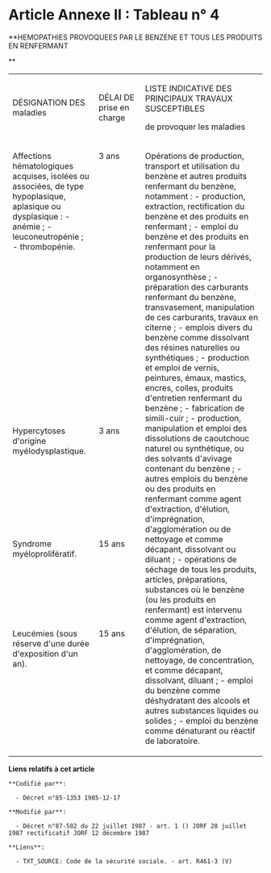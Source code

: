# Article Annexe II : Tableau n° 4

**HEMOPATHIES PROVOQUEES PAR LE BENZENE ET TOUS LES PRODUITS EN RENFERMANT

**

<table>
  <tbody>
    <tr>
      <td>

DÉSIGNATION DES maladies

</td>
      <td width="76">

DÉLAI DE prise en charge

</td>
      <td>

LISTE INDICATIVE DES PRINCIPAUX TRAVAUX SUSCEPTIBLES 

de provoquer les maladies

</td>
    </tr>
    <tr>
      <td valign="top">

Affections hématologiques acquises, isolées ou associées, de type hypoplasique, aplasique ou dysplasique : - anémie ; -
leuconeutropénie ; - thrombopénie.

</td>
      <td valign="top" width="76">

3 ans

</td>
      <td rowspan="4" valign="top">

Opérations de production, transport et utilisation du benzène et autres produits renfermant du benzène, notamment : -
production, extraction, rectification du benzène et des produits en renfermant ; - emploi du benzène et des produits en
renfermant pour la production de leurs dérivés, notamment en organosynthèse ; - préparation des carburants renfermant du
benzène, transvasement, manipulation de ces carburants, travaux en citerne ; - emplois divers du benzène comme dissolvant des
résines naturelles ou synthétiques ; - production et emploi de vernis, peintures, émaux, mastics, encres, colles, produits
d'entretien renfermant du benzène ; - fabrication de simili-cuir ; - production, manipulation et emploi des dissolutions de
caoutchouc naturel ou synthétique, ou des solvants d'avivage contenant du benzène ; - autres emplois du benzène ou des
produits en renfermant comme agent d'extraction, d'élution, d'imprégnation, d'agglomération ou de nettoyage et comme
décapant, dissolvant ou diluant ; - opérations de séchage de tous les produits, articles, préparations, substances où le
benzène (ou les produits en renfermant) est intervenu comme agent d'extraction, d'élution, de séparation, d'imprégnation,
d'agglomération, de nettoyage, de concentration, et comme décapant, dissolvant, diluant ; - emploi du benzène comme
déshydratant des alcools et autres substances liquides ou solides ; - emploi du benzène comme dénaturant ou réactif de
laboratoire.

</td>
    </tr>
    <tr>
      <td valign="top">

Hypercytoses d'origine myélodysplastique.

</td>
      <td valign="top" width="76">

3 ans

</td>
    </tr>
    <tr>
      <td valign="top">

Syndrome myéloprolifératif.

</td>
      <td width="76" valign="top">

15 ans

</td>
    </tr>
    <tr>
      <td valign="top">

Leucémies (sous réserve d'une durée d'exposition d'un an).

</td>
      <td valign="top" width="76">

15 ans

</td>
    </tr>
  </tbody>
</table>

**Liens relatifs à cet article**

	**Codifié par**:

	  - Décret n°85-1353 1985-12-17

	**Modifié par**:

	  - Décret n°87-582 du 22 juillet 1987 - art. 1 () JORF 28 juillet 1987 rectificatif JORF 12 décembre 1987

	**Liens**:

	  - TXT_SOURCE: Code de la sécurité sociale. - art. R461-3 (V)
